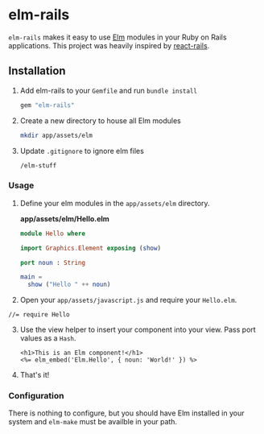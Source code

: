 # elm-rails

`elm-rails` makes it easy to use [Elm](http://elm-lang.org) modules in your Ruby on Rails applications. This project was heavily inspired by [react-rails](https://github.com/reactjs/react-rails).

## Installation

1. Add elm-rails to your `Gemfile` and run `bundle install`

    ```ruby
    gem "elm-rails"
    ```

2. Create a new directory to house all Elm modules

    ```bash
    mkdir app/assets/elm
    ```

3. Update `.gitignore` to ignore elm files

    ```
    /elm-stuff
    ```

### Usage

1. Define your elm modules in the `app/assets/elm` directory.

    **app/assets/elm/Hello.elm**
    ```elm
    module Hello where

    import Graphics.Element exposing (show)

    port noun : String

    main =
      show ("Hello " ++ noun)
    ```

2. Open your `app/assets/javascript.js` and require your `Hello.elm`.
  ```
  //= require Hello
  ```

3. Use the view helper to insert your component into your view. Pass port values as a `Hash`.

    ```erb
    <h1>This is an Elm component!</h1>
    <%= elm_embed('Elm.Hello', { noun: 'World!' }) %>
    ```

4. That's it!

### Configuration

There is nothing to configure, but you should have Elm installed in your system
and `elm-make` must be availble in your path.
